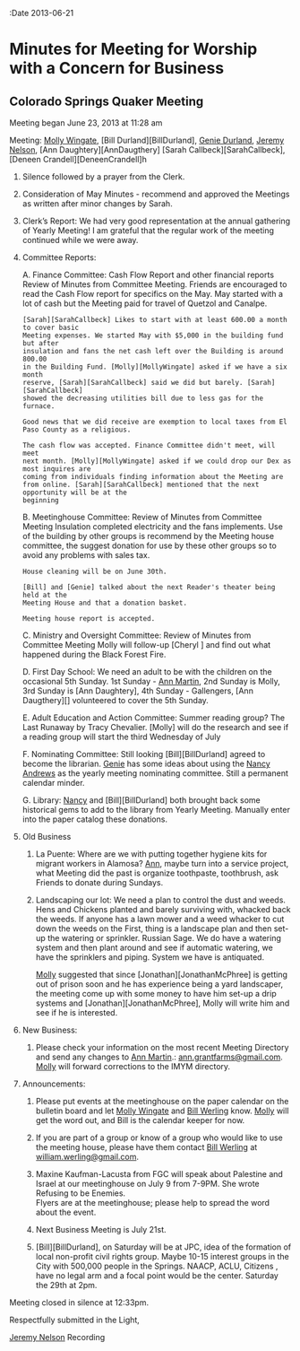 :Date 2013-06-21

# Minutes for Meeting for Worship with a Concern for Business
## Colorado Springs Quaker Meeting

Meeting began June 23, 2013 at 11:28 am

Meeting: [Molly Wingate][MollyWingate], [Bill Durland][BillDurland],
[Genie Durland][GenieDurland], [Jeremy Nelson][JeremyNelson], [Ann Daughtery][AnnDaugthery]
[Sarah Callbeck][SarahCallbeck], [Deneen Crandell][DeneenCrandell]h

1.  Silence followed by a prayer from the Clerk.

2.  Consideration of May Minutes - recommend and approved the Meetings as 
    written after minor changes by Sarah.

3.  Clerk’s Report:  We had very good representation at the annual gathering of 
    Yearly Meeting!  I am grateful that the regular work of the meeting 
    continued while we were away.

4.  Committee Reports:

    A.  Finance Committee: Cash Flow Report and other financial reports
        Review of Minutes from Committee Meeting. Friends are encouraged 
        to read the Cash Flow report for specifics on the May. May started
        with a lot of cash but the Meeting paid for travel of Quetzol and 
        Canalpe.

        [Sarah][SarahCallbeck] Likes to start with at least 600.00 a month to cover basic 
        Meeting expenses. We started May with $5,000 in the building fund but after
        insulation and fans the net cash left over the Building is around 800.00 
        in the Building Fund. [Molly][MollyWingate] asked if we have a six month
        reserve, [Sarah][SarahCallbeck] said we did but barely. [Sarah][SarahCallbeck] 
        showed the decreasing utilities bill due to less gas for the furnace. 
        
        Good news that we did receive are exemption to local taxes from El 
        Paso County as a religious. 

        The cash flow was accepted. Finance Committee didn't meet, will meet 
        next month. [Molly][MollyWingate] asked if we could drop our Dex as most inquires are
        coming from individuals finding information about the Meeting are 
        from online. [Sarah][SarahCallbeck] mentioned that the next opportunity will be at the
        beginning   
       
    B.  Meetinghouse Committee:  Review of Minutes from Committee Meeting
        Insulation completed electricity and the fans implements. Use of the building
        by other groups is recommend by the Meeting house committee, the suggest 
        donation for use by these other groups so to avoid
        any problems with sales tax.

        House cleaning will be on June 30th. 

        [Bill] and [Genie] talked about the next Reader's theater being held at the 
        Meeting House and that a donation basket.

        Meeting house report is accepted.

    C.  Ministry and Oversight Committee: Review of Minutes from Committee Meeting
        Molly will follow-up [Cheryl ] and find out what happened during the Black Forest
        Fire. 
  
    D.  First Day School:  We need an adult to be with the children on the 
        occasional 5th Sunday. 1st Sunday - [Ann Martin][AnnMartin], 2nd Sunday is
        Molly, 3rd Sunday is [Ann Daughtery], 4th Sunday - Gallengers, [Ann Daugthery][]
        volunteered to cover the 5th Sunday.

    E.  Adult Education and Action Committee:
        Summer reading group?  The Last Runaway by Tracy Chevalier. [Molly] will do the
        research and see if a reading group will start the third Wednesday of July

    F.  Nominating Committee: Still looking [Bill][BillDurland] agreed to become the 
        librarian. [Genie][GenieDurland] has some ideas about using the [Nancy Andrews][NancyAndrews]
        as the yearly meeting nominating committee. Still a permanent calendar minder.

    G.  Library: [Nancy][NancyAndrews] and [Bill][BillDurland] both brought back some historical gems to 
        add to the library from Yearly Meeting. Manually enter into the paper catalog these donations. 

5.  Old Business

    1.  La Puente:  Where are we with putting together hygiene kits for migrant workers in Alamosa?
        [Ann][AnnDaughtery], maybe turn into a service project, what Meeting did the past
        is organize toothpaste, toothbrush, ask Friends to donate during Sundays. 

    1.  Landscaping our lot:  We need a plan to control the dust and weeds. Hens and Chickens
        planted and barely surviving with, whacked back the weeds. If anyone has a lawn 
        mower and a weed whacker to cut down the weeds on the 
        First, thing is a landscape plan and then set-up the watering or sprinkler.
        Russian Sage. We do have a watering system and then plant around and see if 
        automatic watering, we have the sprinklers and piping. System we have is 
        antiquated. 

        [Molly][MollyWingate] suggested that since [Jonathan][JonathanMcPhree] is 
        getting out of prison soon and he
        has experience being a yard landscaper, the meeting come up with some money
        to have him set-up a drip systems and [Jonathan][JonathanMcPhree], Molly will
        write him and see if he is interested. 

6.  New Business:

    1.  Please check your information on the most recent Meeting Directory and 
        send any changes to [Ann Martin][AnnMartin].: ann.grantfarms@gmail.com. 
        [Molly][MollyWingate] will forward corrections to the IMYM directory.

7. Announcements:

    1.  Please put events at the meetinghouse on the paper calendar on the 
        bulletin board and let [Molly Wingate][MollyWingate] and 
        [Bill Werling][BillWerling] know. [Molly][MollyWingate] will get
        the word out, and Bill is the calendar keeper for now. 

    1.  If you are part of a group or know of a group who would like to use 
        the meeting house, please have them contact [Bill Werling][BillWerling]
        at william.werling@gmail.com.

    1.  Maxine Kaufman-Lacusta from FGC will speak about Palestine and Israel 
        at our meetinghouse on July 9 from 7-9PM.  She wrote Refusing to be Enemies.  
        Flyers are at the meetinghouse; please help to spread the word about the event.

    1.  Next Business Meeting is July 21st.

    1.  [Bill][BillDurland], on Saturday will be at JPC, idea of the formation of 
        local non-profit civil rights group. Maybe 10-15 interest groups in the City 
        with 500,000 people in the Springs. NAACP, ACLU, Citizens , have no legal 
        arm and a focal point would be the center. Saturday the 29th at 2pm. 

Meeting closed in silence at 12:33pm. 

Respectfully submitted in the Light,

[Jeremy Nelson][JeremyNelson]
Recording 

[AnnDaughtery]: /Friends/AnnDaughtery
[AnnMartin]: /Friends/AnnMartin
[BillWerling]: /Friends/BillWerling
[GenieDurland]: /Friends/GenieDurland
[JeremyNelson]: /Friends/JeremyNelson
[JeremyNelson]: /Friends/JeremyNelson
[MollyWingate]: /Friends/MollyWingate
[NancyAndrews]: /Friends/NancyAndrews

